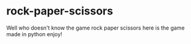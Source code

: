 # rock-paper-scissors
Well who doesn't know the game rock paper scissors here is the game made in python enjoy!
